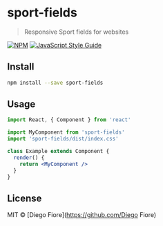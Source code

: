 # sport-fields

> Responsive Sport fields for websites

[![NPM](https://img.shields.io/npm/v/sport-fields.svg)](https://www.npmjs.com/package/sport-fields) [![JavaScript Style Guide](https://img.shields.io/badge/code_style-standard-brightgreen.svg)](https://standardjs.com)

## Install

```bash
npm install --save sport-fields
```

## Usage

```jsx
import React, { Component } from 'react'

import MyComponent from 'sport-fields'
import 'sport-fields/dist/index.css'

class Example extends Component {
  render() {
    return <MyComponent />
  }
}
```

## License

MIT © [Diego Fiore](https://github.com/Diego Fiore)
